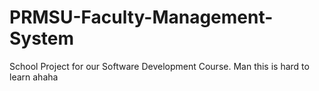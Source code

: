 # PRMSU-Faculty-Management-System
School Project for our Software Development Course.
Man this is hard to learn ahaha